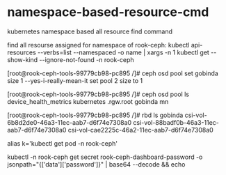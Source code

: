 # namespace-based-resource-cmd
kubernetes namespace based all resource find command


find all resourse assigned for namespace of rook-ceph:
kubectl api-resources --verbs=list --namespaced -o name   | xargs -n 1 kubectl get --show-kind --ignore-not-found -n rook-ceph

[root@rook-ceph-tools-99779cb98-pc895 /]# ceph osd pool set gobinda size 1 --yes-i-really-mean-it
set pool 2 size to 1


[root@rook-ceph-tools-99779cb98-pc895 /]# ceph osd pool ls
device_health_metrics
kubernetes
.rgw.root
gobinda
mn

[root@rook-ceph-tools-99779cb98-pc895 /]# rbd ls gobinda
csi-vol-6b8d2de0-46a3-11ec-aab7-d6f74e7308a0
csi-vol-88badf0b-46a3-11ec-aab7-d6f74e7308a0
csi-vol-cae2225c-46a2-11ec-aab7-d6f74e7308a0


 alias k='kubectl get pod -n rook-ceph'


kubectl -n rook-ceph get secret rook-ceph-dashboard-password -o jsonpath="{['data']['password']}" | base64 --decode && echo
